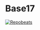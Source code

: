 # Base17

[![Repobeats](https://repobeats.axiom.co/api/embed/0374e06f6abcf25a03bd7b6ed4c7757da42ba2c1.svg "Repobeats analytics image")](https://github.com/bfrederick18/Base17/pulse)
